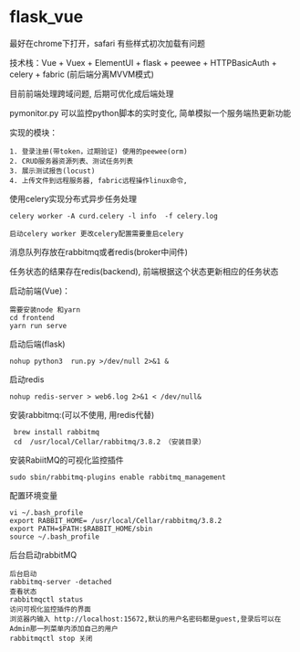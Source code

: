 # flask_vue
最好在chrome下打开，safari 有些样式初次加载有问题

技术栈：Vue + Vuex + ElementUI + flask + peewee + HTTPBasicAuth + celery + fabric (前后端分离MVVM模式)

目前前端处理跨域问题, 后期可优化成后端处理

pymonitor.py 可以监控python脚本的实时变化, 简单模拟一个服务端热更新功能


  实现的模块：
 
    1. 登录注册(带token，过期验证) 使用的peewee(orm)
    2. CRUD服务器资源列表、测试任务列表
    3. 展示测试报告(locust)
    4. 上传文件到远程服务器, fabric远程操作linux命令,
    
  使用celery实现分布式异步任务处理

    celery worker -A curd.celery -l info  -f celery.log 

    启动celery worker 更改celery配置需要重启celery
  
 消息队列存放在rabbitmq或者redis(broker中间件)
 
 任务状态的结果存在redis(backend), 前端根据这个状态更新相应的任务状态
 
   启动前端(Vue)： 
   
    需要安装node 和yarn 
    cd frontend
    yarn run serve 
   
  启动后端(flask)
  
    nohup python3  run.py >/dev/null 2>&1 &
    
  启动redis
  
    nohup redis-server > web6.log 2>&1 < /dev/null&
   
 安装rabbitmq:(可以不使用, 用redis代替)
 
     brew install rabbitmq
     cd  /usr/local/Cellar/rabbitmq/3.8.2 （安装目录）
  
 安装RabiitMQ的可视化监控插件
 
    sudo sbin/rabbitmq-plugins enable rabbitmq_management

配置环境变量

    vi ~/.bash_profile
    export RABBIT_HOME= /usr/local/Cellar/rabbitmq/3.8.2
    export PATH=$PATH:$RABBIT_HOME/sbin
    source ~/.bash_profile


后台启动rabbitMQ

    后台启动
    rabbitmq-server -detached  
    查看状态
    rabbitmqctl status 
    访问可视化监控插件的界面
    浏览器内输入 http://localhost:15672,默认的用户名密码都是guest,登录后可以在Admin那一列菜单内添加自己的用户
    rabbitmqctl stop 关闭
    
    
